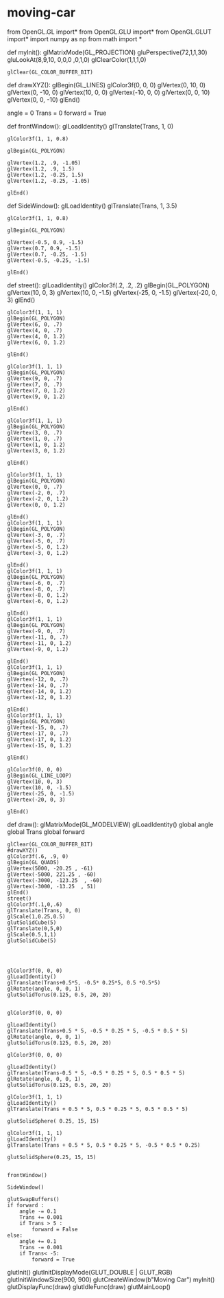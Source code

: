 # moving-car
from OpenGL.GL import*
from OpenGL.GLU import*
from OpenGL.GLUT import*
import numpy as np
from math import *

def myInit():
    glMatrixMode(GL_PROJECTION)
    gluPerspective(72,1,1,30)
    gluLookAt(8,9,10,
             0,0,0
             ,0,1,0)
    glClearColor(1,1,1,0)

    glClear(GL_COLOR_BUFFER_BIT)


def drawXYZ():
    glBegin(GL_LINES)
    glColor3f(0, 0, 0)
    glVertex(0, 10, 0)
    glVertex(0, -10, 0)
    glVertex(10, 0, 0)
    glVertex(-10, 0, 0)
    glVertex(0, 0, 10)
    glVertex(0, 0, -10)
    glEnd()


angle = 0
Trans = 0
forward = True


def frontWindow():
    glLoadIdentity()
    glTranslate(Trans, 1, 0)

    glColor3f(1, 1, 0.8)

    glBegin(GL_POLYGON)

    glVertex(1.2, .9, -1.05)
    glVertex(1.2, .9, 1.5)
    glVertex(1.2, -0.25, 1.5)
    glVertex(1.2, -0.25, -1.05)

    glEnd()

def SideWindow():
    glLoadIdentity()
    glTranslate(Trans, 1, 3.5)

    glColor3f(1, 1, 0.8)

    glBegin(GL_POLYGON)

    glVertex(-0.5, 0.9, -1.5)
    glVertex(0.7, 0.9, -1.5)
    glVertex(0.7, -0.25, -1.5)
    glVertex(-0.5, -0.25, -1.5)

    glEnd()


def street():
    glLoadIdentity()
    glColor3f(.2, .2, .2)
    glBegin(GL_POLYGON)
    glVertex(10, 0, 3)
    glVertex(10, 0, -1.5)
    glVertex(-25, 0, -1.5)
    glVertex(-20, 0, 3)
    glEnd()

    glColor3f(1, 1, 1)
    glBegin(GL_POLYGON)
    glVertex(6, 0, .7)
    glVertex(4, 0, .7)
    glVertex(4, 0, 1.2)
    glVertex(6, 0, 1.2)

    glEnd()

    glColor3f(1, 1, 1)
    glBegin(GL_POLYGON)
    glVertex(9, 0, .7)
    glVertex(7, 0, .7)
    glVertex(7, 0, 1.2)
    glVertex(9, 0, 1.2)

    glEnd()

    glColor3f(1, 1, 1)
    glBegin(GL_POLYGON)
    glVertex(3, 0, .7)
    glVertex(1, 0, .7)
    glVertex(1, 0, 1.2)
    glVertex(3, 0, 1.2)

    glEnd()

    glColor3f(1, 1, 1)
    glBegin(GL_POLYGON)
    glVertex(0, 0, .7)
    glVertex(-2, 0, .7)
    glVertex(-2, 0, 1.2)
    glVertex(0, 0, 1.2)

    glEnd()
    glColor3f(1, 1, 1)
    glBegin(GL_POLYGON)
    glVertex(-3, 0, .7)
    glVertex(-5, 0, .7)
    glVertex(-5, 0, 1.2)
    glVertex(-3, 0, 1.2)

    glEnd()
    glColor3f(1, 1, 1)
    glBegin(GL_POLYGON)
    glVertex(-6, 0, .7)
    glVertex(-8, 0, .7)
    glVertex(-8, 0, 1.2)
    glVertex(-6, 0, 1.2)

    glEnd()
    glColor3f(1, 1, 1)
    glBegin(GL_POLYGON)
    glVertex(-9, 0, .7)
    glVertex(-11, 0, .7)
    glVertex(-11, 0, 1.2)
    glVertex(-9, 0, 1.2)

    glEnd()
    glColor3f(1, 1, 1)
    glBegin(GL_POLYGON)
    glVertex(-12, 0, .7)
    glVertex(-14, 0, .7)
    glVertex(-14, 0, 1.2)
    glVertex(-12, 0, 1.2)

    glEnd()
    glColor3f(1, 1, 1)
    glBegin(GL_POLYGON)
    glVertex(-15, 0, .7)
    glVertex(-17, 0, .7)
    glVertex(-17, 0, 1.2)
    glVertex(-15, 0, 1.2)

    glEnd()

    glColor3f(0, 0, 0)
    glBegin(GL_LINE_LOOP)
    glVertex(10, 0, 3)
    glVertex(10, 0, -1.5)
    glVertex(-25, 0, -1.5)
    glVertex(-20, 0, 3)

    glEnd()
def draw():
    glMatrixMode(GL_MODELVIEW)
    glLoadIdentity()
    global angle
    global Trans
    global forward





    glClear(GL_COLOR_BUFFER_BIT)
    #drawXYZ()
    glColor3f(.6, .9, 0)
    glBegin(GL_QUADS)
    glVertex(5000, -20.25 , -61)
    glVertex(-5000, 221.25 , -60)
    glVertex(-3000, -123.25  , -60)
    glVertex(-3000, -13.25  , 51)
    glEnd()
    street()
    glColor3f(.1,0,.6)
    glTranslate(Trans, 0, 0)
    glScale(1,0.25,0.5)
    glutSolidCube(5)
    glTranslate(0,5,0)
    glScale(0.5,1,1)
    glutSolidCube(5)




    glColor3f(0, 0, 0)
    glLoadIdentity()
    glTranslate(Trans+0.5*5, -0.5* 0.25*5, 0.5 *0.5*5)
    glRotate(angle, 0, 0, 1)
    glutSolidTorus(0.125, 0.5, 20, 20)


    glColor3f(0, 0, 0)

    glLoadIdentity()
    glTranslate(Trans+0.5 * 5, -0.5 * 0.25 * 5, -0.5 * 0.5 * 5)
    glRotate(angle, 0, 0, 1)
    glutSolidTorus(0.125, 0.5, 20, 20)

    glColor3f(0, 0, 0)

    glLoadIdentity()
    glTranslate(Trans-0.5 * 5, -0.5 * 0.25 * 5, 0.5 * 0.5 * 5)
    glRotate(angle, 0, 0, 1)
    glutSolidTorus(0.125, 0.5, 20, 20)

    glColor3f(1, 1, 1)
    glLoadIdentity()
    glTranslate(Trans + 0.5 * 5, 0.5 * 0.25 * 5, 0.5 * 0.5 * 5)

    glutSolidSphere( 0.25, 15, 15)

    glColor3f(1, 1, 1)
    glLoadIdentity()
    glTranslate(Trans + 0.5 * 5, 0.5 * 0.25 * 5, -0.5 * 0.5 * 0.25)

    glutSolidSphere(0.25, 15, 15)


    frontWindow()

    SideWindow()

    glutSwapBuffers()
    if forward :
        angle -= 0.1
        Trans += 0.001
        if Trans > 5 :
            forward = False
    else:
        angle += 0.1
        Trans -= 0.001
        if Trans< -5:
            forward = True

glutInit()
glutInitDisplayMode(GLUT_DOUBLE | GLUT_RGB)
glutInitWindowSize(900, 900)
glutCreateWindow(b"Moving Car")
myInit()
glutDisplayFunc(draw)
glutIdleFunc(draw)
glutMainLoop()
